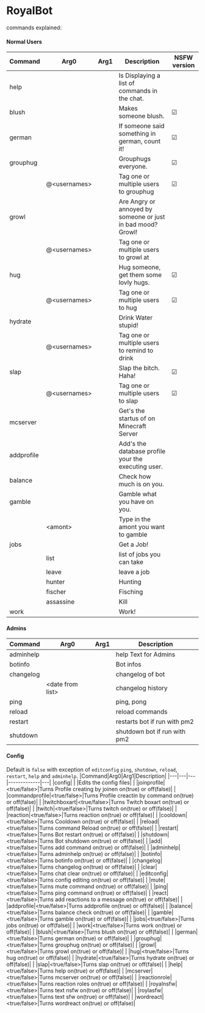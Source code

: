 # RoyalBot

commands explained:
#### Normal Users
|Command|Arg0|Arg1|Description|NSFW version|
|---|---|---|-------------|---|
|help| | |Is Displaying a list of commands in the chat.| |
|blush| | |Makes someone blush.|☑|
|german| | |If someone said something in german, count it!|☑|
|grouphug| | |Grouphugs everyone.|☑|
| |@\<usernames\>| |Tag one or multiple users to grouphug|☑|
|growl| | |Are Angry or annoyed by someone or just in bad mood? Growl!| |
| |@\<usernames\>| |Tag one or multiple users to growl at| |
|hug| | |Hug someone, get them some lovly hugs.|☑|
| |@\<usernames\>| |Tag one or multiple users to hug|☑|
|hydrate| | |Drink Water stupid!| |
| |@\<usernames\>| |Tag one or multiple users to remind to drink| |
|slap| | |Slap the bitch. Haha!|☑|
| |@\<usernames\>| |Tag one or multiple users to slap|☑|
|mcserver| | |Get's the startus of on Minecraft Server| |
|addprofile| | |Add's the database profile your the executing user.| |
|balance| | |Check how much is on you.| |
|gamble| | |Gamble what you have on you.| |
| |\<amont\>| |Type in the amont you want to gamble| |
|jobs| | |Get a Job!| |
| |list| |list of jobs you can take| |
| |leave| |leave a job| |
| |hunter| |Hunting| |
| |fischer| |Fisching| |
| |assassine| |Kill| |
|work| | |Work!| |
#### Admins
|Command|Arg0|Arg1|Description|
|---|---|---|-------------|
|adminhelp| | |help Text for Admins|
|botinfo| | |Bot infos|
|changelog| | |changelog of bot|
| |\<date from list\>| |changelog history|
|ping| | |ping, pong|
|reload| | |reload commands|
|restart| | |restarts bot if run with pm2|
|shutdown| | |shutdown bot if run with pm2|
#### Config
Default is `false` with exception of `editconfig` `ping`, `shutdown`, `reload`, `restart`, `help` and `adminhelp`.
|Command|Arg0|Arg1|Description|
|---|---|---|-------------|---|
|config| | |Edits the config files|
| |joinprofile|\<true/false\>|Turns Profile creating by joinen on(true) or off(false)|
| |commandprofile|\<true/false\>|Turns Profile creactin by command on(true) or off(false)|
| |twitchboxart|\<true/false\>|Turns Twitch boxart on(true) or off(false)|
| |twitch|\<true/false\>|Turns twitch on(true) or off(false)|
| |reaction|\<true/false\>|Turns reaction on(true) or off(false)|
| |cooldown|\<true/false\>|Turns Cooldown on(true) or off(false)|
| |reload|\<true/false\>|Turns command Reload on(true) or off(false)|
| |restart|\<true/false\>|Turns Bot restart on(true) or off(false)|
| |shutdown|\<true/false\>|Turns Bot shutdown on(true) or off(false)|
| |add|\<true/false\>|Turns add command on(true) or off(false)|
| |adminhelp|\<true/false\>|Turns adminhelp on(true) or off(false)|
| |botinfo|\<true/false\>|Turns botinfo on(true) or off(false)|
| |changelog|\<true/false\>|Turns changelog on(true) or off(false)|
| |clear|\<true/false\>|Turns chat clear on(true) or off(false)|
| |editconfig|\<true/false\>|Turns config editing on(true) or off(false)|
| |mute|\<true/false\>|Turns mute command on(true) or off(false)|
| |ping|\<true/false\>|Turns ping command on(true) or off(false)|
| |react|\<true/false\>|Turns add reactions to a message on(true) or off(false)|
| |addprofile|\<true/false\>|Turns addprofile on(true) or off(false)|
| |balance|\<true/false\>|Turns balance check on(true) or off(false)|
| |gamble|\<true/false\>|Turns gamble on(true) or off(false)|
| |jobs|\<true/false\>|Turns jobs on(true) or off(false)|
| |work|\<true/false\>|Turns work on(true) or off(false)|
| |blush|\<true/false\>|Turns blush on(true) or off(false)|
| |german|\<true/false\>|Turns german on(true) or off(false)|
| |grouphug|\<true/false\>|Turns grouphug on(true) or off(false)|
| |growl|\<true/false\>|Turns growl on(true) or off(false)|
| |hug|\<true/false\>|Turns hug on(true) or off(false)|
| |hydrate|\<true/false\>|Turns hydrate on(true) or off(false)|
| |slap|\<true/false\>|Turns slap on(true) or off(false)|
| |help|\<true/false\>|Turns help on(true) or off(false)|
| |mcserver|\<true/false\>|Turns mcserver on(true) or off(false)|
| |reactionrole|\<true/false\>|Turns reaction roles on(true) or off(false)|
| |royalnsfw|\<true/false\>|Turns text nsfw on(true) or off(false)|
| |roylasfw|\<true/false\>|Turns text sfw on(true) or off(false)|
| |wordreact|\<true/false\>|Turns wordreact on(true) or off(false)|


